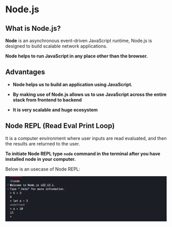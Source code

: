 # **Node.js**

## **What is Node.js?**
**Node** is an asynchronous event-driven JavaScript runtime, Node.js is designed to build scalable network applications.

**Node helps to run JavaScript in any place other than the browser.**

## **Advantages**
- **Node helps us to build an application using JavaScript.**

- **By making use of Node.js allows us to use JavaScript across the entire stack from frontend to backend**

- **It is very scalable and huge ecosystem**

## **Node REPL (Read Eval Print Loop)**
It is a computer environment where user inputs are read evaluated, and then the results are returned to the user.

**To initiate Node REPL type `node` command in the terminal after you have installed node in your computer.**

Below is an usecase of Node REPL:

![Node REPL](./assets/images/Node_REPL.png)